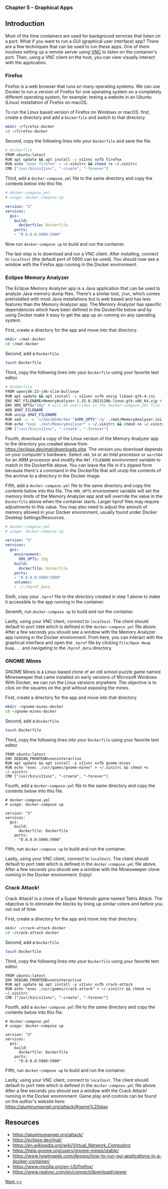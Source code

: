 ### Chapter 5 - Graphical Apps

## Introduction

Most of the time containers are used for background services that listen on a port. What if you want to run a GUI (graphical user interface) app? There are a few techniques that can be used to run these apps. One of them involves setting up a remote server using [VNC](https://en.wikipedia.org/wiki/Virtual_Network_Computing) to listen on the container's port. Then, using a VNC client on the host, you can view visually interact with the application.

### Firefox

Firefox is a web browser that runs on many operating systems. We can use Docker to run a version of Firefox for one operating system on a completely different operating system, for example: testing a website in an Ubuntu (Linux) installation of Firefox on macOS.

To run the Linux based version of Firefox on Windows or macOS: first, create a directory and add a `Dockerfile` and switch to that directory.

```bash
mkdir ~/firefox-docker
cd ~/firefox-docker
```

Second, copy the following lines into your `Dockerfile` and save the file.

```bash
# Dockerfile
FROM ubuntu:latest
RUN apt update && apt install -y x11vnc xvfb firefox
RUN echo "exec firefox" > ~/.xinitrc && chmod +x ~/.xinitrc
CMD ["/usr/bin/x11vnc", "-create", "-forever"]
```

Third, add a `docker-compose.yml` file to the same directory and copy the contents below into this file.

```yaml
# docker-compose.yml
# usage: docker-compose up

version: "3"
services:
  gui:
    build:
      dockerfile: Dockerfile
    ports:
    - "0.0.0.0:5900:5900"
```

Now run `docker-compose up` to build and run the container.

The last step is to download and run a VNC client. After installing, connect to `localhost` (the default port of 5900 can be used). You should now see a window with the Firefox app running in the Docker environment.

### Eclipse Memory Analyzer

The Eclipse Memory Analyzer app is a Java application that can be used to analyze Java memory dump files. There's a similar tool, `jhat`, which comes preinstalled with most Java installations but is web based and has less features than the Memory Analyzer app. The Memory Analyzer has specific dependencies which have been defined in the Dockerfile below and by using Docker make it easy to get the app up an running on any operating system.

First, create a directory for the app and move into that directory.

```bash
mkdir ~/mat-docker
cd ~/mat-docker
```

Second, add a `Dockerfile`.

```bash
touch Dockerfile
```

Third, copy the following lines into your `Dockerfile` using your favorite text editor.

```bash
# Dockerfile
FROM openjdk:23-jdk-slim-bullseye
RUN apt update && apt install -y x11vnc xvfb unzip libswt-gtk-4-jni
ENV MAT_FILENAME=MemoryAnalyzer-1.15.0.20231206-linux.gtk.x86_64.zip # modify this line if you're using an ARM processor, such as an M1 Mac
ENV XMX_OPTS="10g" # will be overriden in the docker-compose.yml file
ADD $MAT_FILENAME .
RUN unzip $MAT_FILENAME
RUN sed -i -e 's/Xmx1024m/Xmx'"$XMX_OPTS"'/g' ./mat/MemoryAnalyzer.ini
RUN echo "exec ./mat/MemoryAnalyzer" > ~/.xinitrc && chmod +x ~/.xinitrc
CMD ["/usr/bin/x11vnc", "-create", "-forever"]
```

Fourth, download a copy of the Linux version of the Memory Analyzer app to the directory you created above from https://eclipse.dev/mat/downloads.php. The version you download depends on your computer's hardware. Select `x86_64` or an Intel processor or `aarch64` for an ARM processor and modify the `MAT_FILENAME` environment variable to match in the Dockerfile above. You can leave the file in it's zipped form because there's a command in the Dockerfile that will unzip the contents of the archive to a directory in the Docker image.

Fifth, add a `docker-compose.yml` file to the same directory and copy the contents below into this file. The `XMX_OPTS` environment variable will set the memory limits of the Memory Analyzer app and will override the value in the `Dockerfile` above when the container starts. Larger hprof files may require adjustments to this value. You may also need to adjust the amount of memory allowed in your Docker environment, usually found under Docker Desktop Settings/Resources.

```yaml
# docker-compose.yml
# usage: docker-compose up

version: "3"
services:
  gui:
    environment:
      XMX_OPTS: 15g
    build:
      dockerfile: Dockerfile
    ports:
    - "0.0.0.0:5900:5900"
    volumes:
    - ./:/hprof_data
```

Sixth, copy your `.hprof` file to the directory created in step 1 above to make it accessible to the app running in the container.

Seventh, run `docker-compose up` to build and run the container.

Lastly, using your VNC client, connect to `localhost`. The client should default to port `5900` which is defined in the `docker-compose.yml` file above. After a few seconds you should see a window with the Memory Analyzer app running in the Docker environment. From here, you can interact with the graphical interface and open the `.hprof` file by clicking `File/Open Heap Dump...` and navigating to the `/hprof_data` directory.

### GNOME Mines

GNOME Mines is a Linux-based clone of an old school puzzle game named Minesweeper that came installed on early versions of Microsoft Windows. With Docker, we can run the Linux versions anywhere. The objective is to click on the squares on the grid without exposing the mines.

First, create a directory for the app and move into that directory.

```bash
mkdir ~/gnome-mines-docker
cd ~/gnome-mines-docker
```

Second, add a `Dockerfile`.

```bash
touch Dockerfile
```

Third, copy the following lines into your `Dockerfile` using your favorite text editor.

```
FROM ubuntu:latest
ENV DEBIAN_FRONTEND=noninteractive
RUN apt update && apt install -y x11vnc xvfb gnome-mines
RUN echo "exec ./usr/games/gnome-mines" > ~/.xinitrc && chmod +x ~/.xinitrc
CMD ["/usr/bin/x11vnc", "-create", "-forever"]
```

Fourth, add a `docker-compose.yml` file to the same directory and copy the contents below into this file.

```
# docker-compose.yml
# usage: docker-compose up

version: "3"
services:
  gui:
    build:
      dockerfile: Dockerfile
    ports:
    - "0.0.0.0:5900:5900"
```

Fifth, run `docker-compose up` to build and run the container.

Lastly, using your VNC client, connect to `localhost`. The client should default to port `5900` which is defined in the `docker-compose.yml` file above. After a few seconds you should see a window with the Minesweeper clone running in the Docker environment. Enjoy!

### Crack Attack!

Crack Attack! is a clone of a Super Nintendo game named Tetris Attack. The objective is to eliminate the blocks by lining up similar colors and before you run out of time.

First, create a directory for the app and move into that directory.

```bash
mkdir ~/crack-attack-docker
cd ~/crack-attack-docker
```

Second, add a `Dockerfile`.

```bash
touch Dockerfile
```

Third, copy the following lines into your `Dockerfile` using your favorite text editor.

```
FROM ubuntu:latest
ENV DEBIAN_FRONTEND=noninteractive
RUN apt update && apt install -y x11vnc xvfb crack-attack
RUN echo "exec ./usr/games/crack-attack" > ~/.xinitrc && chmod +x ~/.xinitrc
CMD ["/usr/bin/x11vnc", "-create", "-forever"]
```

Fourth, add a `docker-compose.yml` file to the same directory and copy the contents below into this file.

```
# docker-compose.yml
# usage: docker-compose up

version: "3"
services:
  gui:
    build:
      dockerfile: Dockerfile
    ports:
    - "0.0.0.0:5900:5900"
```

Fifth, run `docker-compose up` to build and run the container.

Lastly, using your VNC client, connect to `localhost`. The client should default to port `5900` which is defined in the `docker-compose.yml` file above. After a few seconds you should see a window with the Crack Attack! running in the Docker environment. Game play and controls can be found on the author's website here: https://aluminumangel.org/attack/#game%20play

## Resources

* https://aluminumangel.org/attack/
* https://eclipse.dev/mat/
* https://en.wikipedia.org/wiki/Virtual_Network_Computing
* https://help.gnome.org/users/gnome-mines/stable/
* https://www.howtogeek.com/devops/how-to-run-gui-applications-in-a-docker-container/
* https://www.mozilla.org/en-US/firefox/
* https://www.realvnc.com/en/connect/download/viewer

[Next >>](060-chapter-06.md)
